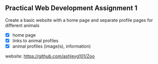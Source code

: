 
## Practical Web Development Assignment 1
Create a basic website with a home page and separate profile pages for different animals

- [x] home page
- [x] links to animal profiles
- [x] animal profiles (image(s), information)

website: https://github.com/ashleyg101/Zoo
